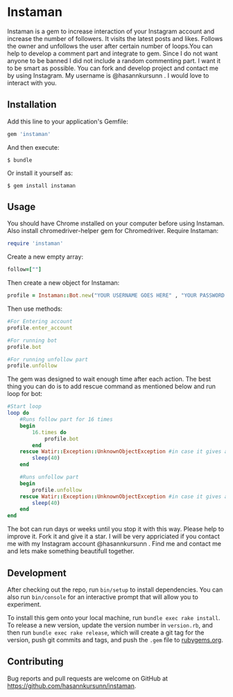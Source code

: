 # Instaman

Instaman is a gem to increase interaction of your Instagram account and increase the number of followers. It visits the latest posts and likes. Follows the owner and unfollows the user after certain number of loops.You can help to develop a comment part and integrate to gem. Since I do not want anyone to be banned I did not include a random commenting part. I want it to be smart as possible. You can fork and develop project and contact me by using Instagram. My username is @hasannkursunn . I would love to interact with you. 

## Installation

Add this line to your application's Gemfile:

```ruby
gem 'instaman'
```

And then execute:

    $ bundle

Or install it yourself as:

    $ gem install instaman

## Usage
You should have Chrome ınstalled on your computer before using Instaman. Also install chromedriver-helper gem for Chromedriver. 
Require Instaman:
```ruby
require 'instaman'
```

Create a new empty array:
```ruby
follow=[""]
```

Then create a new object for Instaman:
```ruby
profile = Instaman::Bot.new("YOUR USERNAME GOES HERE" , "YOUR PASSWORD GOES HERE" , "YOUR HASHTAGS GOES HERE WİTH JUST COMMA", "THİS PART FOR COMMENTS BUT THE FEATURE IS NOT ACTIVE YET")
```

Then use methods:
```ruby
#For Entering account
profile.enter_account

#For running bot
profile.bot

#For running unfollow part
profile.unfollow

```

The gem was designed to wait enough time after each action. The best thing you can do is to add rescue command as mentioned below and run loop for bot:
```ruby
#Start loop
loop do
	#Runs follow part for 16 times
    begin
        16.times do 
            profile.bot
        end
    rescue Watir::Exception::UnknownObjectException #in case it gives an error
        sleep(40)
    end

    #Runs unfollow part
    begin
        profile.unfollow
    rescue Watir::Exception::UnknownObjectException #in case it gives an error
        sleep(40)
    end
end

```

The bot can run days or weeks until you stop it with this way. Please help to improve it. Fork it and give it a star. I will be very appriciated if you contact me with my Instagram account @hasannkursunn . Find me and contact me and lets make something beautifull together.
## Development

After checking out the repo, run `bin/setup` to install dependencies. You can also run `bin/console` for an interactive prompt that will allow you to experiment.

To install this gem onto your local machine, run `bundle exec rake install`. To release a new version, update the version number in `version.rb`, and then run `bundle exec rake release`, which will create a git tag for the version, push git commits and tags, and push the `.gem` file to [rubygems.org](https://rubygems.org).

## Contributing

Bug reports and pull requests are welcome on GitHub at https://github.com/hasannkursunn/instaman.
